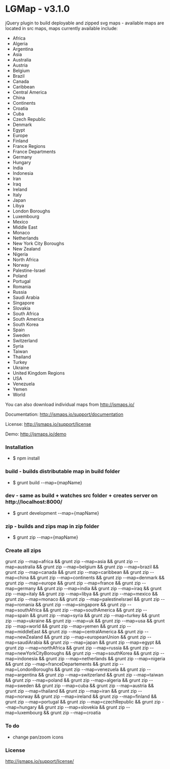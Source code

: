 # LGMap - v3.1.0

jQuery plugin to build deployable and zipped svg maps - available maps are located in src maps, maps currently available include:

* Africa
* Algeria
* Argentina
* Asia
* Australia
* Austria
* Belgium
* Brazil
* Canada
* Caribbean
* Central America
* China
* Continents
* Croatia
* Cuba
* Czech Republic
* Denmark
* Egypt
* Europe
* Finland
* France Regions
* France Departments
* Germany
* Hungary
* India
* Indonesia
* Iran
* Iraq
* Ireland
* Italy
* Japan
* Libya
* London Boroughs
* Luxembourg
* Mexico
* Middle East
* Monaco
* Netherlands
* New York City Boroughs
* New Zealand
* Nigeria
* North Africa
* Norway
* Palestine-Israel
* Poland
* Portugal
* Romania
* Russia
* Saudi Arabia
* Singapore
* Slovakia
* South Africa
* South America
* South Korea
* Spain
* Sweden
* Switzerland
* Syria
* Taiwan
* Thailand
* Turkey
* Ukraine
* United Kingdom Regions
* USA
* Venezuela
* Yemen
* World


You can also download individual maps from http://jsmaps.io/

Documentation: http://jsmaps.io/support/documentation

License: http://jsmaps.io/support/license

Demo: http://jsmaps.io/demo

### Installation
* $ npm install

### build - builds distributable map in build folder
* $ grunt build --map={mapName}

### dev - same as build + watches src folder + creates server on http://localhost:8000/
* $ grunt development --map={mapName}

### zip - builds and zips map in zip folder
* $ grunt zip --map={mapName}


### Create all zips

grunt zip --map=africa && grunt zip --map=asia && grunt zip --map=australia && grunt zip --map=belgium && grunt zip --map=brazil && grunt zip --map=canada && grunt zip --map=caribbean && grunt zip --map=china && grunt zip --map=continents && grunt zip --map=denmark && grunt zip --map=europe && grunt zip --map=france && grunt zip --map=germany && grunt zip --map=india && grunt zip --map=iraq && grunt zip --map=italy && grunt zip --map=libya && grunt zip --map=mexico && grunt zip --map=monaco && grunt zip --map=palestineIsrael && grunt zip --map=romania && grunt zip --map=singapore && grunt zip --map=southAfrica && grunt zip --map=southAmerica && grunt zip --map=spain && grunt zip --map=syria && grunt zip --map=turkey && grunt zip --map=ukraine && grunt zip --map=uk && grunt zip --map=usa && grunt zip --map=world && grunt zip --map=yemen && grunt zip --map=middleEast && grunt zip --map=centralAmerica && grunt zip --map=newZealand && grunt zip --map=europeanUnion && grunt zip --map=saudiArabia && grunt zip --map=japan && grunt zip --map=egypt && grunt zip --map=northAfrica && grunt zip --map=russia && grunt zip --map=newYorkCityBoroughs && grunt zip --map=southKorea && grunt zip --map=indonesia && grunt zip --map=netherlands && grunt zip --map=nigeria && grunt zip --map=franceDepartements && grunt zip --map=LondonBoroughs && grunt zip --map=venezuela && grunt zip --map=argentina && grunt zip --map=switzerland && grunt zip --map=taiwan && grunt zip --map=poland && grunt zip --map=algeria && grunt zip --map=sweden && grunt zip --map=cuba && grunt zip --map=austria && grunt zip --map=thailand && grunt zip --map=iran && grunt zip --map=norway && grunt zip --map=ireland && grunt zip --map=finland && grunt zip --map=portugal && grunt zip --map=czechRepublic && grunt zip --map=hungary && grunt zip --map=slovekia && grunt zip --map=luxembourg && grunt zip --map=croatia

### To do

* change pan/zoom icons

### License

http://jsmaps.io/support/license/